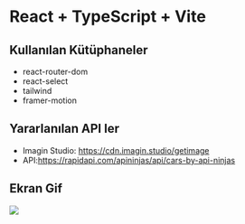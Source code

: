 # React + TypeScript + Vite

## Kullanılan Kütüphaneler

- react-router-dom
- react-select
- tailwind
- framer-motion

## Yararlanılan API ler

- Imagin Studio: https://cdn.imagin.studio/getimage
- API:https://rapidapi.com/apininjas/api/cars-by-api-ninjas

## Ekran Gif

![](car-rental.gif)
